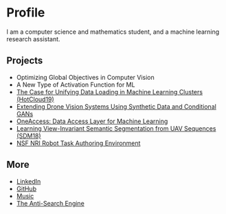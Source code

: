 # Profile

I am a computer science and mathematics student, and a machine learning research assistant. 

## Projects

* Optimizing Global Objectives in Computer Vision
* A New Type of Activation Function for ML
* [The Case for Unifying Data Loading in Machine Learning Clusters (HotCloud19)](./assets/hotcloud19.pdf)
* [Extending Drone Vision Systems Using Synthetic Data and Conditional GANs](https://abhayvenkatesh.com/conditional-drones)
* [OneAccess: Data Access Layer for Machine Learning](https://github.com/abhay-venkatesh/one_access/blob/master/one_access.pdf)
* [Learning View-Invariant Semantic Segmentation from UAV Sequences (SDM18)](https://github.com/abhay-venkatesh/invariant-net/blob/master/learning-view-invariant.pdf)
* [NSF NRI Robot Task Authoring Environment](./pages/nsf-nri.md)

## More

* [LinkedIn](https://linkedin.com/in/abhayvenkatesh)
* [GitHub](https://github.com/abhay-venkatesh)
* [Music](https://www.last.fm/user/abhayvenkatesh)
* [The Anti-Search Engine](./pages/anti-search-engine.md)
